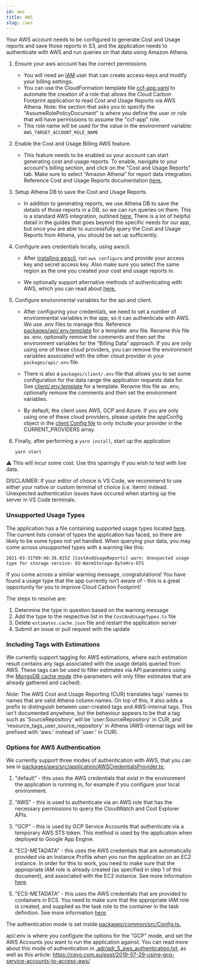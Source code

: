 ```yaml
---
id: aws
title: AWS
slug: /aws
---
```


Your AWS account needs to be configured to generate Cost and Usage reports and save those reports in S3, and the application needs to authenticate with AWS and run queries on that data using Amazon Athena.

1.  Ensure your aws account has the correct permissions

    - You will need an [IAM](https://aws.amazon.com/premiumsupport/knowledge-center/create-access-key/) user that can create access-keys and modify your billing settings.
    - You can use the CloudFormation template file [ccf-app.yaml](https://github.com/cloud-carbon-footprint/cloud-carbon-footprint/blob/trunk/cloudformation/ccf-app.yaml) to automate the creation of a role that allows the Cloud Carbon Footprint application to read Cost and Usage Reports via AWS Athena. Note: the section that asks you to specify the "AssumeRolePolicyDocument" is where you define the user or role that will have permissions to assume the "ccf-app" role.
    - This role name will be used for the value in the environment variable: `AWS_TARGET_ACCOUNT_ROLE_NAME`

2.  Enable the Cost and Usage Billing AWS feature.

    - This feature needs to be enabled so your account can start generating cost and usage reports. To enable, navigate to your account's billing section, and click on the "Cost and Usage Reports" tab. Make sure to select “Amazon Athena” for report data integration. Reference Cost and Usage Reports documentation [here.](https://docs.aws.amazon.com/cur/latest/userguide/what-is-cur.html)

3.  Setup Athena DB to save the Cost and Usage Reports.

    - In addition to generating reports, we use Athena DB to save the details of those reports in a DB, so we can run queries on them. This is a standard AWS integration, outlined [here.](https://docs.aws.amazon.com/cur/latest/userguide/cur-query-athena.html) There is a lot of helpful detail in the guides that goes beyond the specific needs for our app, but once you are able to successfully query the Cost and Usage Reports from Athena, you should be set up sufficiently.

4.  Configure aws credentials locally, using awscli.

    - After [installing awscli](https://github.com/cloud-carbon-footprint/cloud-carbon-footprint#optional-prerequisites), run `aws configure` and provide your access key and secret access key. Also make sure you select the same region as the one you created your cost and usage reports in.

    - We optionally support alternative methods of authenticating with AWS, which you can read about [here.](https://www.cloudcarbonfootprint.org/docs/aws#options-for-aws-authentication)

5.  Configure environmental variables for the api and client.

    - After configuring your credentials, we need to set a number of environmental variables in the app, so it can authenticate with AWS. We use .env files to manage this. Reference [packages/api/.env.template](https://github.com/cloud-carbon-footprint/cloud-carbon-footprint/blob/trunk/packages/api/.env.template) for a template .env file. Rename this file as .env, optionally remove the comments and then set the environment variables for the “Billing Data” approach. If you are only using one of these cloud providers, you can remove the environment variables associated with the other cloud provider in your `packages/api/.env` file.

    - There is also a `packages/client/.env` file that allows you to set some configuration for the data range the application requests data for. See [client/.env.template](https://github.com/cloud-carbon-footprint/cloud-carbon-footprint/blob/trunk/packages/client/.env.template) for a template. Rename this file as .env, optionally remove the comments and then set the environment variables.

    - By default, the client uses AWS, GCP and Azure. If you are only using one of these cloud providers, please update the appConfig object in the [client Config file](https://github.com/cloud-carbon-footprint/cloud-carbon-footprint/blob/trunk/packages/client/src/Config.ts) to only include your provider in the CURRENT_PROVIDERS array.

6.  Finally, after performing a `yarn install`, start up the application

        yarn start

:warning: This will incur some cost. Use this sparingly if you wish to test with live data.

DISCLAIMER: If your editor of choice is VS Code, we recommend to use either your native or custom terminal of choice (i.e. iterm) instead. Unexpected authentication issues have occured when starting up the server in VS Code terminals.

### Unsupported Usage Types

The application has a file containing supported usage types located [here](https://github.com/cloud-carbon-footprint/cloud-carbon-footprint/blob/trunk/packages/aws/src/lib/CostAndUsageTypes.ts). The current lists consist of types the application has faced, so there are likely to be some types not yet handled. When querying your data, you may come across unsupported types with a warning like this:

`2021-03-31T09:48:38.815Z [CostAndUsageReports] warn: Unexpected usage type for storage service: EU-WarmStorage-ByteHrs-EFS`

If you come across a similar warning message, congratulations! You have found a usage type that the app currently isn’t aware of - this is a great opportunity for you to improve Cloud Carbon Footprint!

The steps to resolve are:

1. Determine the type in question based on the warning message
2. Add the type to the respective list in the `CostAndUsageTypes.ts` file
3. Delete `estimates.cache.json` file and restart the application server
4. Submit an issue or pull request with the update

### Including Tags with Estimations

We currently support tagging for AWS estimations, where each estimation result contains any tags associated with the usage details queried from AWS. These tags can be used to filter estimates via API parameters using the [MongoDB cache mode](https://www.cloudcarbonfootprint.org/docs/data-persistence-and-caching#filtering-estimates) (the parameters will only filter estimates that are already gathered and cached).

_Note_: The AWS Cost and Usage Reporting (CUR) translates tags' names to names that are valid Athena column names. On top of this, it also adds a prefix to distinguish between user-created tags and AWS-internal tags. This isn't documented anywhere, but the behaviour appears to be that a tag such as 'SourceRepository' will be 'user:SourceRepository' in CUR, and 'resource_tags_user_source_repository' in Athena (AWS-internal tags will be prefixed with 'aws:' instead of 'user:' in CUR).

### Options for AWS Authentication

We currently support three modes of authentication with AWS, that you can see in [packages/aws/src/application/AWSCredentialsProvider.ts:](https://github.com/cloud-carbon-footprint/cloud-carbon-footprint/blob/trunk/packages/aws/src/application/AWSCredentialsProvider.ts)

1. "default" - this uses the AWS credentials that exist in the environment the application is running in, for example if you configure your local environment.

2. "AWS" - this is used to authenticate via an AWS role that has the necessary permissions to query the CloudWatch and Cost Explorer APIs.

3. "GCP" - this is used by GCP Service Accounts that authenticate via a temporary AWS STS token. This method is used by the application when deployed to Google App Engine.

4. "EC2-METADATA" - this uses the AWS credentials that are automatically provided via an Instance Profile when you run the application on an EC2 instance. In order for this to work, you need to make sure that the appropriate IAM role is already created (as specified in step 1 of this document), and associated with the EC2 instance. See more information [here](https://docs.aws.amazon.com/IAM/latest/UserGuide/id_roles_use_switch-role-ec2_instance-profiles.html).

5. "ECS-METADATA" - this uses the AWS credentials that are provided to containers in ECS. You need to make sure that the appropriate IAM role is created, and supplied as the task role to the container in the task definition. See more information [here](https://docs.aws.amazon.com/AmazonECS/latest/developerguide/task-iam-roles.html).

The authentication mode is set inside [packages/common/src/Config.ts.](https://github.com/cloud-carbon-footprint/cloud-carbon-footprint/blob/trunk/packages/common/src/Config.ts)

api/.env is where you configure the options for the "GCP" mode, and set the AWS Accounts you want to run the application against. You can read more about this mode of authentication in [.adr/adr_5_aws_authentication.txt](https://github.com/cloud-carbon-footprint/cloud-carbon-footprint/blob/trunk/.adr/adr_5_aws_authentication.txt), as well as this article: <https://cevo.com.au/post/2019-07-29-using-gcp-service-accounts-to-access-aws/>

<!-- © 2021 Thoughtworks, Inc. -->
